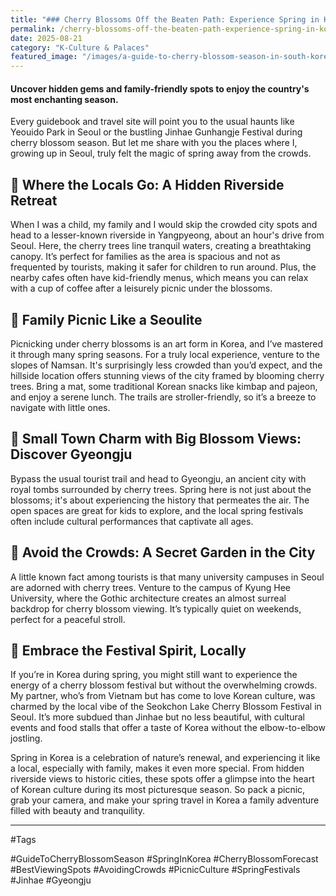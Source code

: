```yaml
---
title: "### Cherry Blossoms Off the Beaten Path: Experience Spring in Korea Like a Local"
permalink: /cherry-blossoms-off-the-beaten-path-experience-spring-in-korea-like-a-local/
date: 2025-08-21
category: "K-Culture & Palaces"
featured_image: "/images/a-guide-to-cherry-blossom-season-in-south-korea-211658.jpg"
---
```


#### Uncover hidden gems and family-friendly spots to enjoy the country's most enchanting season.

Every guidebook and travel site will point you to the usual haunts like Yeouido Park in Seoul or the bustling Jinhae Gunhangje Festival during cherry blossom season. But let me share with you the places where I, growing up in Seoul, truly felt the magic of spring away from the crowds.

## 🌸 Where the Locals Go: A Hidden Riverside Retreat
When I was a child, my family and I would skip the crowded city spots and head to a lesser-known riverside in Yangpyeong, about an hour's drive from Seoul. Here, the cherry trees line tranquil waters, creating a breathtaking canopy. It’s perfect for families as the area is spacious and not as frequented by tourists, making it safer for children to run around. Plus, the nearby cafes often have kid-friendly menus, which means you can relax with a cup of coffee after a leisurely picnic under the blossoms.

## 🌼 Family Picnic Like a Seoulite
Picnicking under cherry blossoms is an art form in Korea, and I’ve mastered it through many spring seasons. For a truly local experience, venture to the slopes of Namsan. It's surprisingly less crowded than you’d expect, and the hillside location offers stunning views of the city framed by blooming cherry trees. Bring a mat, some traditional Korean snacks like kimbap and pajeon, and enjoy a serene lunch. The trails are stroller-friendly, so it’s a breeze to navigate with little ones.

## 🌱 Small Town Charm with Big Blossom Views: Discover Gyeongju
Bypass the usual tourist trail and head to Gyeongju, an ancient city with royal tombs surrounded by cherry trees. Spring here is not just about the blossoms; it's about experiencing the history that permeates the air. The open spaces are great for kids to explore, and the local spring festivals often include cultural performances that captivate all ages.

## 🌺 Avoid the Crowds: A Secret Garden in the City
A little known fact among tourists is that many university campuses in Seoul are adorned with cherry trees. Venture to the campus of Kyung Hee University, where the Gothic architecture creates an almost surreal backdrop for cherry blossom viewing. It’s typically quiet on weekends, perfect for a peaceful stroll.

## 🎉 Embrace the Festival Spirit, Locally
If you’re in Korea during spring, you might still want to experience the energy of a cherry blossom festival but without the overwhelming crowds. My partner, who’s from Vietnam but has come to love Korean culture, was charmed by the local vibe of the Seokchon Lake Cherry Blossom Festival in Seoul. It’s more subdued than Jinhae but no less beautiful, with cultural events and food stalls that offer a taste of Korea without the elbow-to-elbow jostling.

Spring in Korea is a celebration of nature’s renewal, and experiencing it like a local, especially with family, makes it even more special. From hidden riverside views to historic cities, these spots offer a glimpse into the heart of Korean culture during its most picturesque season. So pack a picnic, grab your camera, and make your spring travel in Korea a family adventure filled with beauty and tranquility.

---
#Tags

#GuideToCherryBlossomSeason #SpringInKorea #CherryBlossomForecast #BestViewingSpots #AvoidingCrowds #PicnicCulture #SpringFestivals #Jinhae #Gyeongju